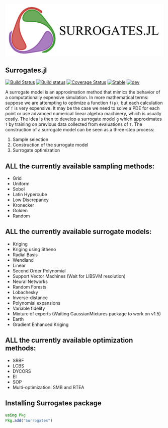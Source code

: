 ![SurrogatesLogo](docs/src/images/Surrogates.png)

## Surrogates.jl

[![Build Status](https://travis-ci.org/JuliaDiffEq/Surrogates.jl.svg?branch=master)](https://travis-ci.org/JuliaDiffEq/Surrogates.jl)
[![Build status](https://ci.appveyor.com/api/projects/status/fl7hr18apc7lt4of?svg=true)](https://ci.appveyor.com/project/ludoro/surrogates-jl)
[![Coverage Status](https://coveralls.io/repos/github/JuliaDiffEq/Surrogates.jl/badge.svg)](https://coveralls.io/github/JuliaDiffEq/Surrogates.jl)
[![Stable](https://img.shields.io/badge/docs-stable-blue.svg)](http://surrogates.sciml.ai/stable/)
[![dev](https://img.shields.io/badge/docs-dev-blue.svg)](http://surrogates.sciml.ai/dev/)

A surrogate model is an approximation method that mimics the behavior of a computationally
expensive simulation. In more mathematical terms: suppose we are attempting to optimize a function
`f(p)`, but each calculation of `f` is very expensive. It may be the case we need to solve a PDE for each point or use advanced numerical linear algebra machinery, which is usually costly. The idea is then to develop a surrogate model `g` which approximates `f` by training on previous data collected from evaluations of `f`.
The construction of a surrogate model can be seen as a three-step process:

1. Sample selection
2. Construction of the surrogate model
3. Surrogate optimization

## ALL the currently available sampling methods:

- Grid
- Uniform
- Sobol
- Latin Hypercube
- Low Discrepancy
- Kronecker
- Golden
- Random


## ALL the currently available surrogate models:

- Kriging
- Kriging using Stheno
- Radial Basis
- Wendland
- Linear
- Second Order Polynomial
- Support Vector Machines (Wait for LIBSVM resolution)
- Neural Networks
- Random Forests
- Lobachesky
- Inverse-distance
- Polynomial expansions
- Variable fidelity
- Mixture of experts (Waiting GaussianMixtures package to work on v1.5)
- Earth
- Gradient Enhanced Kriging

## ALL the currently available optimization methods:

- SRBF
- LCBS
- DYCORS
- EI
- SOP
- Multi-optimization: SMB and RTEA
## Installing Surrogates package

```julia
using Pkg
Pkg.add("Surrogates")
```
